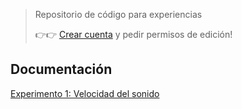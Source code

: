 > Repositorio de código para experiencias
>
> 👉️👉️ [Crear cuenta](https://github.com/signup?ref_cta=Sign+up&ref_loc=header+logged+out&ref_page=%2F&source=header-home) y pedir permisos de edición! 

## Documentación

[Experimento 1: Velocidad del sonido](https://github.com/labunsl/LibreLabUNSL/blob/main/E1%20Velocidad%20del%20sonido/Documentaci%C3%B3n/VelSonidoSecundariaUniversidad.md)

